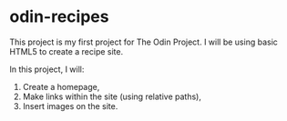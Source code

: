 # odin-recipes

This project is my first project for The Odin Project. I will be 
using basic HTML5 to create a recipe site.

In this project, I will:
1. Create a homepage,
2. Make links within the site (using relative paths),
3. Insert images on the site.